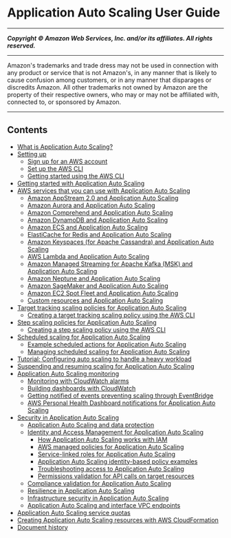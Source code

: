 # Application Auto Scaling User Guide

-----
*****Copyright &copy; Amazon Web Services, Inc. and/or its affiliates. All rights reserved.*****

-----
Amazon's trademarks and trade dress may not be used in 
     connection with any product or service that is not Amazon's, 
     in any manner that is likely to cause confusion among customers, 
     or in any manner that disparages or discredits Amazon. All other 
     trademarks not owned by Amazon are the property of their respective
     owners, who may or may not be affiliated with, connected to, or 
     sponsored by Amazon.

-----
## Contents
+ [What is Application Auto Scaling?](what-is-application-auto-scaling.md)
+ [Setting up](setting-up.md)
   + [Sign up for an AWS account](sign-up-for-aws.md)
   + [Set up the AWS CLI](setup-awscli.md)
   + [Getting started using the AWS CLI](get-started-exercise.md)
+ [Getting started with Application Auto Scaling](getting-started.md)
+ [AWS services that you can use with Application Auto Scaling](integrated-services-list.md)
   + [Amazon AppStream 2.0 and Application Auto Scaling](services-that-can-integrate-appstream.md)
   + [Amazon Aurora and Application Auto Scaling](services-that-can-integrate-aurora.md)
   + [Amazon Comprehend and Application Auto Scaling](services-that-can-integrate-comprehend.md)
   + [Amazon DynamoDB and Application Auto Scaling](services-that-can-integrate-dynamodb.md)
   + [Amazon ECS and Application Auto Scaling](services-that-can-integrate-ecs.md)
   + [ElastiCache for Redis and Application Auto Scaling](services-that-can-integrate-elasticache.md)
   + [Amazon Keyspaces (for Apache Cassandra) and Application Auto Scaling](services-that-can-integrate-keyspaces.md)
   + [AWS Lambda and Application Auto Scaling](services-that-can-integrate-lambda.md)
   + [Amazon Managed Streaming for Apache Kafka (MSK) and Application Auto Scaling](services-that-can-integrate-msk.md)
   + [Amazon Neptune and Application Auto Scaling](services-that-can-integrate-neptune.md)
   + [Amazon SageMaker and Application Auto Scaling](services-that-can-integrate-sagemaker.md)
   + [Amazon EC2 Spot Fleet and Application Auto Scaling](services-that-can-integrate-ec2.md)
   + [Custom resources and Application Auto Scaling](services-that-can-integrate-custom.md)
+ [Target tracking scaling policies for Application Auto Scaling](application-auto-scaling-target-tracking.md)
   + [Creating a target tracking scaling policy using the AWS CLI](create-target-tracking-policy-cli.md)
+ [Step scaling policies for Application Auto Scaling](application-auto-scaling-step-scaling-policies.md)
   + [Creating a step scaling policy using the AWS CLI](create-step-scaling-policy-cli.md)
+ [Scheduled scaling for Application Auto Scaling](application-auto-scaling-scheduled-scaling.md)
   + [Example scheduled actions for Application Auto Scaling](examples-scheduled-actions.md)
   + [Managing scheduled scaling for Application Auto Scaling](scheduled-scaling-additional-cli-commands.md)
+ [Tutorial: Configuring auto scaling to handle a heavy workload](application-auto-scaling-tutorial.md)
+ [Suspending and resuming scaling for Application Auto Scaling](application-auto-scaling-suspend-resume-scaling.md)
+ [Application Auto Scaling monitoring](monitoring-overview.md)
   + [Monitoring with CloudWatch alarms](cloudwatch-alarm-notifications.md)
   + [Building dashboards with CloudWatch](monitoring-cloudwatch.md)
   + [Getting notified of events preventing scaling through EventBridge](monitoring-eventbridge.md)
   + [AWS Personal Health Dashboard notifications for Application Auto Scaling](monitoring-personal-health-dashboard.md)
+ [Security in Application Auto Scaling](security.md)
   + [Application Auto Scaling and data protection](application-auto-scaling-data-protection.md)
   + [Identity and Access Management for Application Auto Scaling](auth-and-access-control.md)
      + [How Application Auto Scaling works with IAM](security_iam_service-with-iam.md)
      + [AWS managed policies for Application Auto Scaling](security-iam-awsmanpol.md)
      + [Service-linked roles for Application Auto Scaling](application-auto-scaling-service-linked-roles.md)
      + [Application Auto Scaling identity-based policy examples](security_iam_id-based-policy-examples.md)
      + [Troubleshooting access to Application Auto Scaling](security_iam_troubleshoot.md)
      + [Permissions validation for API calls on target resources](security_iam_permission_validation.md)
   + [Compliance validation for Application Auto Scaling](application-auto-scaling-compliance.md)
   + [Resilience in Application Auto Scaling](disaster-recovery-resiliency.md)
   + [Infrastructure security in Application Auto Scaling](infrastructure-security.md)
   + [Application Auto Scaling and interface VPC endpoints](application-auto-scaling-vpc-endpoints.md)
+ [Application Auto Scaling service quotas](application-auto-scaling-limits.md)
+ [Creating Application Auto Scaling resources with AWS CloudFormation](creating-resources-with-cloudformation.md)
+ [Document history](doc-history.md)